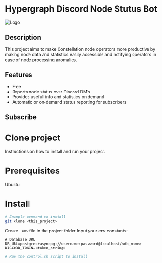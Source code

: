 # Hypergraph Discord Node Stutus Bot

![Logo](image-url.jpg)

## Description

This project aims to make Constellation node operators more productive by making node data and statistics easily accessible and notifying operators in case of node processing anomalies.

## Features

- Free
- Reports node status over Discord DM's
- Provides usefull info and statistics on demand
- Automatic or on-demand status reporting for subscribers

## Subscribe

# Clone project

Instructions on how to install and run your project. 

# Prerequisites

Ubuntu

# Install

```bash
# Example command to install
git clone <this_project>
```
Create `.env` file in the project folder
Input your env constants:
```
# Database URL
DB_URL=postgres+asyncpg://username:password@localhost/<db_name>
DISCORD_TOKEN=<token_string>
```
```bash
# Run the control.sh script to install
```
